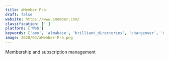 ```yaml
---
title: aMember Pro
draft: false 
website: https://www.amember.com/
classification: ['']
platform: ['Web']
keywords: ['amo', 'almabase', 'brilliant_directories', 'chargeover', 'chargebee', 'clubexpress', 'growthzone', 'memberleap', 'membermax', 'memberplanet', 'memberclicks', 'starchapter', 'veryconnect', 'wild_apricot', 'yourmembership', 'zen_planner']
image: 2020/04/aMember-Pro.png
---
```

Membership and subscription management